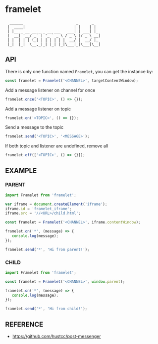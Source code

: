 # framelet

```
  ______                        _      _   
 |  ____|                      | |    | |  
 | |__ _ __ __ _ _ __ ___   ___| | ___| |_ 
 |  __| '__/ _` | '_ ` _ \ / _ \ |/ _ \ __|
 | |  | | | (_| | | | | | |  __/ |  __/ |_ 
 |_|  |_|  \__,_|_| |_| |_|\___|_|\___|\__|
 ```

## API


There is only one function named `Framelet`, you can get the instance by:

```js
const framelet = Framelet('<CHANNEL>', targetContentWindow);
```

Add a message listener on channel for once
```js
framelet.once('<TOPIC>', () => {});
```

Add a message listener on topic
```js
framelet.on('<TOPIC>', () => {});
```

Send a message to the topic
```js
framelet.send('<TOPIC>', '<MESSAGE>');
```

If both topic and listener are undefined, remove all
```js
framelet.off(['<TOPIC>', () => {}]);
```

## EXAMPLE

### PARENT

```js
import Framelet from 'framelet';

var iframe = document.createElement('iframe');
iframe.id = 'framelet_iframe';
iframe.src = '//<URL>/child.html';

const framelet = Framelet('<CHANNEL>', iframe.contentWindow);

framelet.on('*', (message) => {
   console.log(message);
});

framelet.send('*', 'Hi from parent!');
```

### CHILD

```js
import Framelet from 'framelet';

const framelet = Framelet('<CHANNEL>', window.parent);

framelet.on('*', (message) => {
   console.log(message);
});

framelet.send('*', 'Hi from child!');
```


## REFERENCE
- https://github.com/hustcc/post-messenger